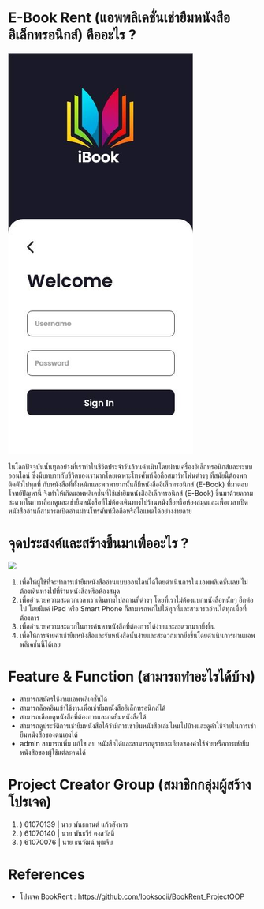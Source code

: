 # E-Book Rent (แอพพลิเคชั่นเช่ายืมหนังสืออิเล็กทรอนิกส์) คืออะไร ?

<img src="./Prototyping/01.jpg">
<p>ในโลกปัจจุบันนั้นทุกอย่างที่เราทำในชีวิตประจำวันล้วนดำเนินโดยผ่านเครื่องอิเล็กทรอนิกส์และระบบออนไลน์ ซึ่งมีบทบาทกับชีวิตของเรามากโดยเฉพาะโทรศัพท์มือถือสมาร์ทโฟนต่างๆ ที่สมัยนี้ต้องพกติดตัวไปทุกที่ กับหนังสือที่ทั้งหนักและพกพายากนั้นก็มีหนังสืออิเล็กทรอนิกส์ (E-Book) ที่มาตอบโจทย์ปัญหานี้ จึงทำให้เกิดแอพพลิเคชั่นที่ใช้เช่ายืมหนังสืออิเล็กทรอนิกส์ (E-Book) ขึ้นมาด้วยความสะดวกในการเลือกดูและเช่ายืมหนังสือที่ไม่ต้องเดินทางไปร้านหนังสือหรือห้องสมุดและเพื่อเวลาเปิดหนังสืออ่านก็สามารถเปิดอ่านผ่านโทรศัพท์มือถือหรือไอแพดได้อย่างง่ายดาย</p>

# จุดประสงค์และสร้างขึ้นมาเพื่ออะไร ?

<img src="https://www.tcijthai.com/office-tcij/headpicture/9148f1e041cf8d935b48f9aa20bc6458.jpg">
<ol>
    <li>เพื่อให้ผู้ใช้ที่จะทำการเช่ายืมหนังสืออ่านแบบออนไลน์ได้โดยดำเนินการในแอพพลิเคชั่นเลย ไม่ต้องเดินทางไปที่ร้านหนังสือหรือห้องสมุด</li>
    <li>เพื่ออำนวยความสะดวกเวลาเราเดินทางไปสถานที่ต่างๆ โดยที่เราไม่ต้องแบกหนังสือหนักๆ อีกต่อไป โดยมีแค่ iPad หรือ Smart Phone ก็สามารถพกไปได้ทุกที่และสามารถอ่านได้ทุกเมื่อที่ต้องการ</li>
    <li>เพื่ออำนวยความสะดวกในการค้นหาหนังสือที่ต้องการได้ง่ายและสะดวกมากยิ่งขึ้น</li>
    <li>เพื่อให้การจ่ายค่าเช่ายืมหนังสือและรับหนังสือนั้นง่ายและสะดวกมากยิ่งขึ้นโดยดำเนินการผ่านแอพพลิเคชั่นนี้ได้เลย</li>
</ol>

# Feature & Function (สามารถทำอะไรได้บ้าง)

<ul>
    <li>สามารถสมัครใช้งานแอพพลิเคชั่นได้</li>
    <li>สามารถล็อคอินเข้าใช้งานเพื่อเช่ายืมหนังสืออิเล็กทรอนิกส์ได้</li>
    <li>สามารถเลือกดูหนังสือที่ต้องการและกดยืมหนังสือได้</li>
    <li>สามารถดูประวัติการเช่ายืมหนังสือได้ว่ามีการเช่ายืมหนังสือเล่มไหนไปบ้างและดูค่าใช้จ่ายในการเช่ายืมหนังสือของตนเองได้</li>
    <li>admin สามารถเพิ่ม แก้ไข ลบ หนังสือได้และสามารถดูรายละเอียดของค่าใช้จ่ายหรือการเช่ายืมหนังสือของผู้ใช้แต่ละคนได้</li>
</ul>

# Project Creator Group (สมาชิกกลุ่มผู้สร้างโปรเจค)

<ol>
    <li>) 61070139 | นาย พันธกานต์ แก้วสังหาร</li>
    <li>) 61070140 | นาย พันธวีร์ คงสวัสดิ์</li>
    <li>) 61070076 | นาย ธนวัฒน์ พุฒจีบ</li>
</ol>

# References

<ul>
    <li>โปรเจค BookRent : <a href="https://github.com/looksocii/BookRent_ProjectOOP">https://github.com/looksocii/BookRent_ProjectOOP</a></li>
</ul>
